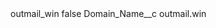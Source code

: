 <?xml version="1.0" encoding="UTF-8"?>
<CustomMetadata xmlns="http://soap.sforce.com/2006/04/metadata" xmlns:xsi="http://www.w3.org/2001/XMLSchema-instance" xmlns:xsd="http://www.w3.org/2001/XMLSchema">
    <label>outmail_win</label>
    <protected>false</protected>
    <values>
        <field>Domain_Name__c</field>
        <value xsi:type="xsd:string">outmail.win</value>
    </values>
</CustomMetadata>
